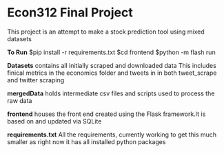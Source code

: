 # Econ312 Final Project

This project is an attempt to make a stock prediction tool using mixed datasets

**To Run**
$pip install -r requirements.txt
$cd frontend
$python -m flash run


**Datasets** contains all initially scraped and downloaded data
This includes finical metrics in the economics folder
and tweets in in both tweet_scrape and twitter scraping

**mergedData** holds intermediate csv files and scripts used
to process the raw data


**frontend** houses the front end created using the Flask framework.It is based on and updated via SQLite


**requirements.txt** All the requirements, currently working to get this much smaller as right now it has all installed python packages




